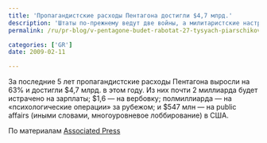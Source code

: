 ```yaml
---
title: 'Пропагандистские расходы Пентагона достигли $4,7 млрд.'
description: 'Штаты по-прежнему ведут две войны, а милитаристские настроения в обществе слабы, как никогда.'
permalink: /ru/pr-blog/v-pentagone-budet-rabotat-27-tysyach-piarschikov

categories: ['GR']
date: 2009-02-11

---
```

<p>За последние 5 лет пропагандистские расходы Пентагона выросли на 63% и достигли $4,7 млрд. в этом году. Из них почти 2 миллиарда будет истрачено на зарплаты; $1,6 — на вербовку; полмиллиарда — на «психологические операции» за рубежом; и $547 млн — на public affairs (иными словами, многоуровневое лоббирование) в США.</p>
<p>По материалам <a href="http://www.google.com/hostednews/ap/article/ALeqM5goNYO5JYwfyoPwhA3gpfKNEcstkgD965LRKO1" target="_blank" rel="noopener noreferrer">Associated Press</a></p>

